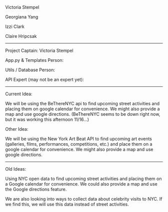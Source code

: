 Victoria Stempel

Georgiana Yang

Izzi Clark

Claire Hripcsak

---
Project Captain: Victoria Stempel

App.py & Templates Person:

Utils / Database Person:

API Expert (may not be an expert yet):

---
Current Idea:

We will be using the BeThereNYC api to find upcoming street activities and placing them on google calendar for convenience. We might also provide a map and use google directions. (BeThereNYC seems to be down right now, but it was working this afternoon 11/16...)

Other Idea:

We will be using the New York Art Beat API to find upcoming art events (galleries, films, performances, competitions, etc.) and place them on a google calendar for convenience. We might also provide a map and use google directions. 

---
Old Ideas:

Using NYC open data to find upcoming street activities and placing them on a Google calendar for convenience. We could also provide a map and use the Google directions feature. 

We are also looking into ways to collect data about celebrity visits to NYC. If we find this, we will use this data instead of street activities.